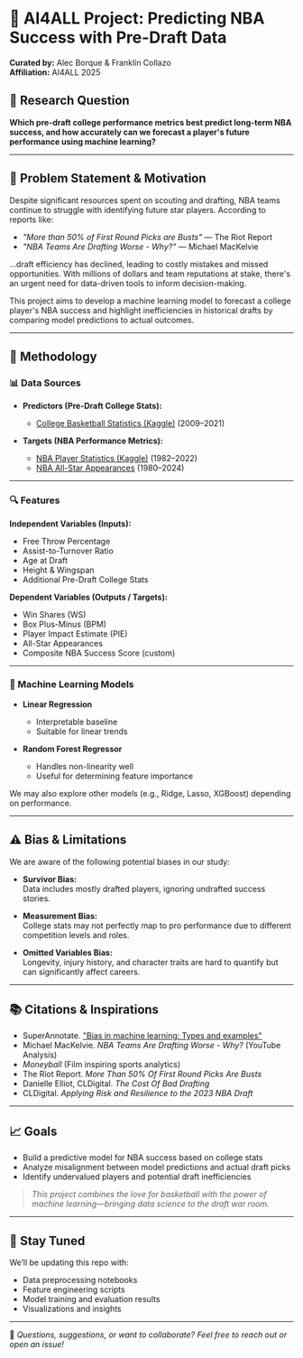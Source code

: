 # 🏀 AI4ALL Project: Predicting NBA Success with Pre-Draft Data

**Curated by:** Alec Borque & Franklin Collazo  
**Affiliation:** AI4ALL 2025

## 📌 Research Question

**Which pre-draft college performance metrics best predict long-term NBA success, and how accurately can we forecast a player's future performance using machine learning?**

---

## 🎯 Problem Statement & Motivation

Despite significant resources spent on scouting and drafting, NBA teams continue to struggle with identifying future star players. According to reports like:

- _"More than 50% of First Round Picks are Busts"_ — The Riot Report  
- _"NBA Teams Are Drafting Worse - Why?"_ — Michael MacKelvie

…draft efficiency has declined, leading to costly mistakes and missed opportunities. With millions of dollars and team reputations at stake, there's an urgent need for data-driven tools to inform decision-making.

This project aims to develop a machine learning model to forecast a college player's NBA success and highlight inefficiencies in historical drafts by comparing model predictions to actual outcomes.

---

## 🧪 Methodology

### 📊 Data Sources

- **Predictors (Pre-Draft College Stats):**  
  - [College Basketball Statistics (Kaggle)](https://www.kaggle.com/datasets/adityak2003/college-basketball-players-20092021?select=CollegeBasketballPlayers2009-2021.csv) (2009–2021)

- **Targets (NBA Performance Metrics):**  
  - [NBA Player Statistics (Kaggle)]([https://www.kaggle.com/datasets](https://www.kaggle.com/code/robertsunderhaft/predicting-the-nba-mvp/input)) (1982–2022)  
  - [NBA All-Star Appearances]([https://www.kaggle.com/datasets](https://www.kaggle.com/datasets/rodneycarroll78/nba-stats-1980-2024?select=All-Star+Selections.csv)) (1980–2024)

---

### 🔍 Features

**Independent Variables (Inputs):**

- Free Throw Percentage  
- Assist-to-Turnover Ratio  
- Age at Draft  
- Height & Wingspan  
- Additional Pre-Draft College Stats

**Dependent Variables (Outputs / Targets):**

- Win Shares (WS)  
- Box Plus-Minus (BPM)  
- Player Impact Estimate (PIE)  
- All-Star Appearances  
- Composite NBA Success Score (custom)

---

### 🤖 Machine Learning Models

- **Linear Regression**  
  - Interpretable baseline  
  - Suitable for linear trends  

- **Random Forest Regressor**  
  - Handles non-linearity well  
  - Useful for determining feature importance  

We may also explore other models (e.g., Ridge, Lasso, XGBoost) depending on performance.

---

## ⚠️ Bias & Limitations

We are aware of the following potential biases in our study:

- **Survivor Bias:**  
  Data includes mostly drafted players, ignoring undrafted success stories.
  
- **Measurement Bias:**  
  College stats may not perfectly map to pro performance due to different competition levels and roles.
  
- **Omitted Variables Bias:**  
  Longevity, injury history, and character traits are hard to quantify but can significantly affect careers.

---

## 📚 Citations & Inspirations

- SuperAnnotate. ["Bias in machine learning: Types and examples"](https://blog.superannotate.com/types-of-bias-in-machine-learning/)
- Michael MacKelvie. *NBA Teams Are Drafting Worse - Why?* (YouTube Analysis)
- *Moneyball* (Film inspiring sports analytics)
- The Riot Report. *More Than 50% Of First Round Picks Are Busts*
- Danielle Elliot, CLDigital. *The Cost Of Bad Drafting*
- CLDigital. *Applying Risk and Resilience to the 2023 NBA Draft*

---

## 📈 Goals

- Build a predictive model for NBA success based on college stats  
- Analyze misalignment between model predictions and actual draft picks  
- Identify undervalued players and potential draft inefficiencies  

> *This project combines the love for basketball with the power of machine learning—bringing data science to the draft war room.*

---

## 🚀 Stay Tuned

We’ll be updating this repo with:

- Data preprocessing notebooks  
- Feature engineering scripts  
- Model training and evaluation results  
- Visualizations and insights  

---

🧠 _Questions, suggestions, or want to collaborate? Feel free to reach out or open an issue!_

